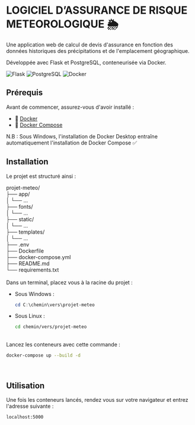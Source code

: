 # LOGICIEL D’ASSURANCE DE RISQUE METEOROLOGIQUE 🌦️

Une application web de calcul de devis d'assurance en fonction des données historiques des précipitations et de l'emplacement géographique. 

Développée avec Flask et PostgreSQL, conteneurisée via Docker.

![Flask](https://img.shields.io/badge/Flask-000000?style=for-the-badge&logo=flask&logoColor=white)
![PostgreSQL](https://img.shields.io/badge/PostgreSQL-316192?style=for-the-badge&logo=postgresql&logoColor=white)
![Docker](https://img.shields.io/badge/Docker-2CA5E0?style=for-the-badge&logo=docker&logoColor=white)


## Prérequis

Avant de commencer, assurez-vous d'avoir installé :
- 🐳 [Docker](https://docs.docker.com/get-docker/) 
- 🐙 [Docker Compose](https://docs.docker.com/compose/install/)

N.B : Sous Windows, l'installation de Docker Desktop entraîne automatiquement l'installation de Docker Compose ✅

## Installation

Le projet est structuré ainsi : 

  projet-meteo/  
  ├── app/  
  │     └── ...  
  ├── fonts/  
  │     └── ...  
  ├── static/  
  │      └── ...  
  ├── templates/  
  │     └── ...  
  ├── .env    
  ├── Dockerfile  
  ├── docker-compose.yml  
  ├── README.md  
  └── requirements.txt  
<br>
Dans un terminal, placez vous à la racine du projet :
- Sous Windows :
    ```powershell
    cd C:\chemin\vers\projet-meteo
    ```

- Sous Linux :
    ```bash
    cd chemin/vers/projet-meteo
    ```
<br>
Lancez les conteneurs avec cette commande :

  ```bash
  docker-compose up --build -d
  ```

<br>

## Utilisation

Une fois les conteneurs lancés, rendez vous sur votre navigateur et entrez l'adresse suivante :
  ```url
  localhost:5000
  ```



